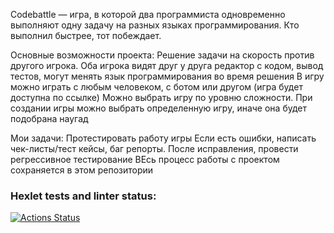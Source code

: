 Codebattle — игра, в которой два программиста одновременно выполняют одну задачу на разных языках программирования. Кто выполнил быстрее, тот побеждает.

Основные возможности проекта:
Решение задачи на скорость против другого игрока. Оба игрока видят друг у друга редактор с кодом, вывод тестов, могут менять язык программирования во время решения
В игру можно играть с любым человеком, с ботом или другом (игра будет доступна по ссылке)
Можно выбрать игру по уровню сложности. При создании игры можно выбрать определенную игру, иначе она будет подобрана наугад

Мои задачи:
Протестировать работу игры
Если есть ошибки, написать чек-листы/тест кейсы, баг репорты.
После исправления, провести регрессивное тестирование
ВЕсь процесс работы с проектом сохраняется в этом репозитории
### Hexlet tests and linter status:
[![Actions Status](https://github.com/smowin20/qa-engineer-project-85/actions/workflows/hexlet-check.yml/badge.svg)](https://github.com/smowin20/qa-engineer-project-85/actions)
